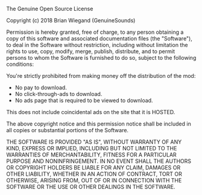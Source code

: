 The Genuine Open Source License

Copyright (c) 2018 Brian Wiegand (GenuineSounds)

Permission is hereby granted, free of charge, to any person obtaining a copy
of this software and associated documentation files (the "Software"), to deal
in the Software without restriction, including without limitation the rights
to use, copy, modify, merge, publish, distribute, and to permit persons to
whom the Software is furnished to do so, subject to the following conditions:

You're strictly prohibited from making money off the distribution of the mod:
* No pay to download.
* No click-through-ads to download.
* No ads page that is required to be viewed to download.

This does not include coincidental ads on the site that it is HOSTED.

The above copyright notice and this permission notice shall be included in
all copies or substantial portions of the Software.

THE SOFTWARE IS PROVIDED "AS IS", WITHOUT WARRANTY OF ANY KIND, EXPRESS OR
IMPLIED, INCLUDING BUT NOT LIMITED TO THE WARRANTIES OF MERCHANTABILITY,
FITNESS FOR A PARTICULAR PURPOSE AND NONINFRINGEMENT. IN NO EVENT SHALL THE
AUTHORS OR COPYRIGHT HOLDERS BE LIABLE FOR ANY CLAIM, DAMAGES OR OTHER
LIABILITY, WHETHER IN AN ACTION OF CONTRACT, TORT OR OTHERWISE, ARISING FROM,
OUT OF OR IN CONNECTION WITH THE SOFTWARE OR THE USE OR OTHER DEALINGS IN
THE SOFTWARE.
